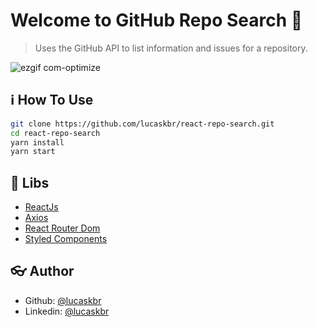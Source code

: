# Welcome to GitHub Repo Search :wave:


> Uses the GitHub API to list information and issues for a repository.


![ezgif com-optimize](https://user-images.githubusercontent.com/39783638/65837826-48914400-e2d2-11e9-8ed7-08dcb553bd55.gif)


## :information_source: How To Use

```sh
git clone https://github.com/lucaskbr/react-repo-search.git
cd react-repo-search
yarn install
yarn start
```

## :rocket: Libs

* [ReactJs](https://github.com/facebook/react)
* [Axios](https://github.com/axios/axios)
* [React Router Dom](https://github.com/ReactTraining/react-router)
* [Styled Components](https://github.com/styled-components/styled-components)



## :eyeglasses: Author

* Github: [@lucaskbr](https://github.com/lucaskbr)
* Linkedin: [@lucaskbr](https://www.linkedin.com/in/lucas-klasa-13891414b/)

